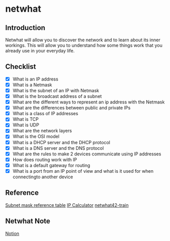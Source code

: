 # netwhat

## Introduction
Netwhat will allow you to discover the network and to learn about its inner workings. This will allow you to understand how some things work that you already use in your everyday life.

## Checklist
- [x]  What is an IP address
- [x]  What is a Netmask
- [x]  What is the subnet of an IP with Netmask
- [x]  What is the broadcast address of a subnet
- [x]  What are the different ways to represent an ip address with the Netmask
- [x]  What are the differences between public and private IPs
- [x]  What is a class of IP addresses
- [x]  What is TCP
- [x]  What is UDP
- [x]  What are the network layers
- [x]  What is the OSI model
- [x]  What is a DHCP server and the DHCP protocol
- [x]  What is a DNS server and the DNS protocol
- [x]  What are the rules to make 2 devices communicate using IP addresses
- [x]  How does routing work with IP
- [x]  What is a default gateway for routing
- [x]  What is a port from an IP point of view and what is it used for when connectingto another device

## Reference
[Subnet mask reference table](https://www.cloudaccess.net/cloud-control-panel-ccp/157-dns-management/322-subnet-masks-reference-table.html)
[IP Calculator](http://jodies.de/ipcalc)
[netwhat42-train](https://github.com/adblanc/netwhat42-train)


## Netwhat Note
[Notion](https://www.notion.so/Netwhat-b13afd97bdf54f39b274f386c6241b1e)
